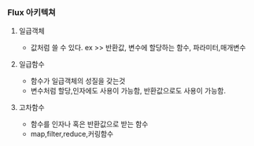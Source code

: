 ### Flux 아키텍쳐
1. 일급객체
    - 값처럼 쓸 수 있다. ex >> 반환값, 변수에 할당하는 함수, 파라미터,매개변수

2. 일급함수
    - 함수가 일급객체의 성질을 갖는것
    - 변수처럼 할당,인자에도 사용이 가능함, 반환값으로도 사용이 가능함.
    
3. 고차함수
    - 함수를 인자나 혹은 반환값으로 받는 함수
    - map,filter,reduce,커링함수